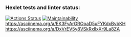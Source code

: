 ### Hexlet tests and linter status:
[![Actions Status](https://github.com/midnight3r/python-project-49/actions/workflows/hexlet-check.yml/badge.svg)](https://github.com/midnight3r/python-project-49/actions)
[![Maintainability](https://api.codeclimate.com/v1/badges/e9b50bf406a258471acd/maintainability)](https://codeclimate.com/github/midnight3r/python-project-49/maintainability)
https://asciinema.org/a/EK3FyArGROoaD5uFYKdxBvbKH
https://asciinema.org/a/DxVrEV5y8VSkRxllxXr9La8ZA
